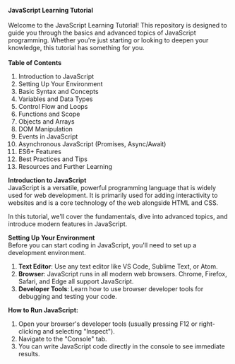 **JavaScript Learning Tutorial** </br></br>
Welcome to the JavaScript Learning Tutorial! This repository is designed to guide you through the basics and advanced topics of JavaScript programming. Whether you're just starting or looking to deepen your knowledge, this tutorial has something for you.</br></br>
**Table of Contents**</br>
1. Introduction to JavaScript</br>
2. Setting Up Your Environment</br>
3. Basic Syntax and Concepts</br>
4. Variables and Data Types</br>
5. Control Flow and Loops</br>
6. Functions and Scope</br>
7. Objects and Arrays</br>
8. DOM Manipulation</br>
9. Events in JavaScript</br>
10. Asynchronous JavaScript (Promises, Async/Await)</br>
11. ES6+ Features</br>
12. Best Practices and Tips</br>
13. Resources and Further Learning</br>

**Introduction to JavaScript**</br>
JavaScript is a versatile, powerful programming language that is widely used for web development. It is primarily used for adding interactivity to websites and is a core technology of the web alongside HTML and CSS.</br>

In this tutorial, we'll cover the fundamentals, dive into advanced topics, and introduce modern features in JavaScript.</br>

**Setting Up Your Environment**</br>
Before you can start coding in JavaScript, you'll need to set up a development environment.<br>

1. **Text Editor**: Use any text editor like VS Code, Sublime Text, or Atom.<br>
2. **Browser**: JavaScript runs in all modern web browsers. Chrome, Firefox, Safari, and Edge all support JavaScript.<br>
3. **Developer Tools**: Learn how to use browser developer tools for debugging and testing your code.<br>

**How to Run JavaScript:**<br>
1. Open your browser's developer tools (usually pressing F12 or right-clicking and selecting "Inspect").<br>
2. Navigate to the "Console" tab.<br>
3. You can write JavaScript code directly in the console to see immediate results.<br>
